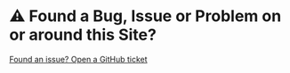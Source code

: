 # ⚠ Found a Bug, Issue or Problem on or around this Site?  

[Found an issue? Open a GitHub ticket](https://github.com/cassmastern/demo4ops/issues/new)

